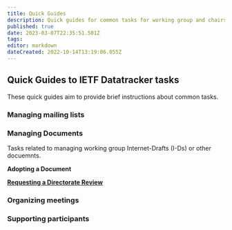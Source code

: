 ```yaml
---
title: Quick Guides
description: Quick guides for common tasks for working group and chairs.
published: true
date: 2023-03-07T22:35:51.501Z
tags: 
editor: markdown
dateCreated: 2022-10-14T13:19:06.055Z
---
```


## Quick Guides to IETF Datatracker tasks
These quick guides aim to provide brief instructions about common tasks.

### Managing mailing lists

### Managing Documents
Tasks related to managing working group Internet-Drafts (I-Ds) or other docuemnts.

**Adopting a Document**

**[Requesting a Directorate Review](/documents/directorate-review)**

### Organizing meetings

### Supporting participants